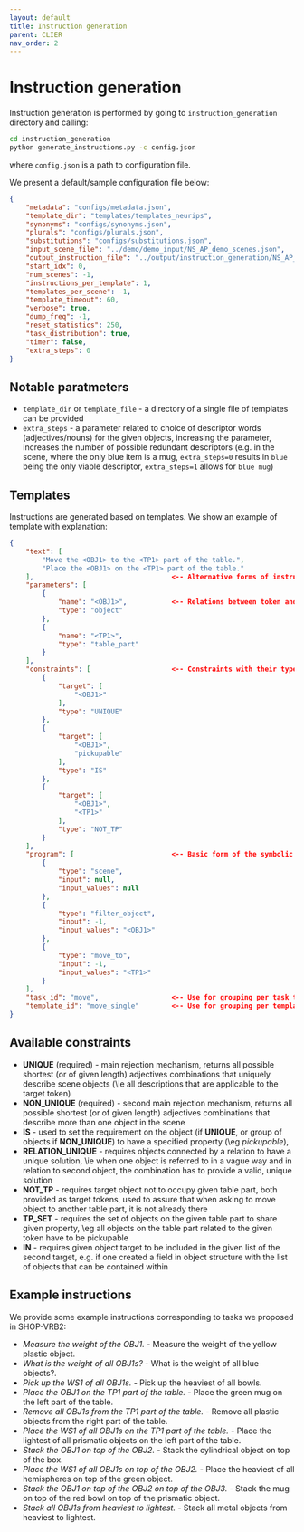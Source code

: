 ```yaml
---
layout: default
title: Instruction generation
parent: CLIER
nav_order: 2
---
```


# Instruction generation
Instruction generation is performed by going to `instruction_generation` directory and calling:
```bash
cd instruction_generation
python generate_instructions.py -c config.json
```
where `config.json` is a path to configuration file.

We present a default/sample configuration file below:
```json
{
	"metadata": "configs/metadata.json",
	"template_dir": "templates/templates_neurips",
	"synonyms": "configs/synonyms.json",
	"plurals": "configs/plurals.json",
	"substitutions": "configs/substitutions.json",
	"input_scene_file": "../demo/demo_input/NS_AP_demo_scenes.json",
	"output_instruction_file": "../output/instruction_generation/NS_AP_demo_instructions.json",
	"start_idx": 0,
	"num_scenes": -1,
	"instructions_per_template": 1,
	"templates_per_scene": -1,
	"template_timeout": 60,
	"verbose": true,
	"dump_freq": -1,
	"reset_statistics": 250,
	"task_distribution": true,
	"timer": false,
	"extra_steps": 0
}
```

## Notable paratmeters
- `template_dir` or `template_file` -  a directory of a single file of templates can be provided
- `extra_steps` - a parameter related to choice of descriptor words (adjectives/nouns) for the given objects, increasing the parameter, increases the number of possible redundant descriptors (e.g. in the scene, where the only blue item is a mug, `extra_steps=0` results in `blue` being the only viable descriptor, `extra_steps=1` allows for `blue mug`)

## Templates
Instructions are generated based on templates. We show an example of template with explanation:
```json
{
    "text": [ 
        "Move the <OBJ1> to the <TP1> part of the table.",
        "Place the <OBJ1> on the <TP1> part of the table."
    ],                                  <-- Alternative forms of instruction phrasing
    "parameters": [
        {
            "name": "<OBJ1>",           <-- Relations between token and what they represent
            "type": "object"
        },
        {
            "name": "<TP1>",
            "type": "table_part"
        }
    ],
    "constraints": [                    <-- Constraints with their type and target
        {
            "target": [
                "<OBJ1>"
            ],
            "type": "UNIQUE"
        },
        {
            "target": [
                "<OBJ1>",
                "pickupable"
            ],
            "type": "IS"
        },
        {
            "target": [
                "<OBJ1>",
                "<TP1>"
            ],
            "type": "NOT_TP"
        }
    ],
    "program": [                        <-- Basic form of the symbolic program
        {
            "type": "scene",
            "input": null,
            "input_values": null
        },
        {
            "type": "filter_object",
            "input": -1,
            "input_values": "<OBJ1>"
        },
        {
            "type": "move_to",
            "input": -1,
            "input_values": "<TP1>"
        }
    ],
    "task_id": "move",                  <-- Use for grouping per task type
    "template_id": "move_single"        <-- Use for grouping per template type
}
```

## Available constraints
- **UNIQUE** (required) - main rejection mechanism, returns all possible shortest (or of given length) adjectives combinations that uniquely describe scene objects (\ie all descriptions that are applicable to the target token)
- **NON_UNIQUE** (required) - second main rejection mechanism, returns all possible shortest (or of given length) adjectives combinations that describe more than one object in the scene
- **IS** - used to set the requirement on the object (if **UNIQUE**, or group of objects if **NON_UNIQUE**) to have a specified property (\eg *pickupable*),
- **RELATION_UNIQUE** - requires objects connected by a relation to have a unique solution, \ie when one object is referred to in a vague way and in relation to second object, the combination has to provide a valid, unique solution
- **NOT_TP** - requires target object not to occupy given table part, both provided as target tokens, used to assure that when asking to move object to another table part, it is not already there
- **TP_SET** - requires the set of objects on the given table part to share given property, \eg all objects on the table part related to the given token have to be pickupable
- **IN** - requires given object target to be included in the given list of the second target, e.g. if one created a field in object structure with the list of objects that can be contained within

## Example instructions
We provide some example instructions corresponding to tasks we proposed in SHOP-VRB2:
- *Measure the weight of the OBJ1.* - Measure the weight of the yellow plastic object. 
- *What is the weight of all OBJ1s?* - What is the weight of all blue objects?. 
- *Pick up the WS1 of all OBJ1s.* - Pick up the heaviest of all bowls. 
- *Place the OBJ1 on the TP1 part of the table.* - Place the green mug on the left part of the table. 
- *Remove all OBJ1s from the TP1 part of the table.* - Remove all plastic objects from the right part of the table. 
- *Place the WS1 of all OBJ1s on the TP1 part of the table.* - Place the lightest of all prismatic objects on the left part of the table. 
- *Stack the OBJ1 on top of the OBJ2.* - Stack the cylindrical object on top of the box. 
- *Place the WS1 of all OBJ1s on top of the OBJ2.* - Place the heaviest of all hemispheres on top of the green object.
- *Stack the OBJ1 on top of the OBJ2 on top of the OBJ3.* - Stack the mug on top of the red bowl on top of the prismatic object. 
- *Stack all OBJ1s from heaviest to lightest.* - Stack all metal objects from heaviest to lightest. 
